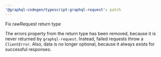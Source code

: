 ```yaml
---
'@graphql-codegen/typescript-graphql-request': patch
---
```


Fix rawRequest return type

The errors property from the return type has been removed, because it is never
returned by `graphql-request`. Instead, failed requests throw a `ClientError`.
Also, data is no longer optional, because it always exists for successful responses.
